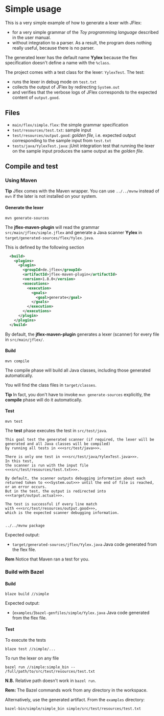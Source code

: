 # Simple usage

This is a very simple example of how to generate a lexer with JFlex:

- for a very simple grammar of the _Toy programmimg language_
  described in the user manual.
- without integration to a parser. As a result, the program
  does nothing really useful, because there is no parser.

The generated lexer has the default name **Yylex** because the flex
specification doesn't define a name with the `%class`.

The project comes with a test class for the lexer: `YylexTest`.
The test:
- runs the lexer in debug mode on `test.txt`
- collects the output of JFlex by redirecting `System.out`
- and verifies that the verbose logs of JFlex corresponds to 
  the expected content of `output.good`.

## Files

* `main/flex/simple.flex`:
  the simple grammar specification
* `test/resources/test.txt`:
  sample input
* `test/resources/output.good`:
  _golden file_, i.e. expected output corresponding to the sample input from `test.txt`
* `tests/java/YylexTest.java`:
   jUnit integration test that running the lexer on the sample input produces
   the same output as the _golden file_.

## Compile and test

### Using Maven

**Tip** Jflex comes with the Maven wrapper.
You can use `../../mvnw` instead of `mvn` if the later is not installed on your
system.

#### Generate the lexer

    mvn generate-sources
     
The **jflex-maven-plugin** will read the grammar `src/main/jflex/simple.jflex`
and generate a Java scanner **Yylex** in
`target/generated-sources/flex/Yylex.java`.

This is defined by the following section
```xml
  <build>
    <plugins>
      <plugin>
        <groupId>de.jflex</groupId>
        <artifactId>jflex-maven-plugin</artifactId>
        <version>1.8.0</version>
        <executions>
          <execution>
            <goals>
              <goal>generate</goal>
            </goals>
          </execution>
        </executions>
      </plugin>
    </plugins>
  </build>
```

By default, the **jflex-maven-plugin** generates a lexer (scanner) for every file
in `src/main/jflex/`.

#### Build

    mvn compile
    
The compile phase will build all Java classes, including those generated automatically.

You will find the class files in `target/classes`.

**Tip** In fact, you don't have to invoke `mvn generate-sources` explicitly,
the **compile** phase will do it automatically.

#### Test

    mvn test
    
The **test** phase executes the test in `src/test/java`.

	This goal test the generated scanner (if required, the lexer will be 
	generated and all Java classes will be compiled)
	by running all tests in <<<src/test/java>>>.
	
	There is only one test in <<<src/test/java/YylexTest.java>>>.
	In this test, 
	the scanner is run with the input file <<<src/test/resources/test.txt>>>.
	
	By default, the scanner outputs debugging information about each 
	returned token to <<<System.out>>> until the end of file is reached, 
	or an error occurs.
	But in the test, the output is redirected into <<<target/output.actual>>>.
	
	The test is successful if every line match
	with <<<src/test/resources/output.good>>>,
	which is the expected scanner debugging information.
	
	
    ../../mvnw package

Expected output:
* `target/generated-sources/jflex/Yylex.java` Java code generated from the flex file.

**Rem** Notice that Maven ran a test for you. 

### Build with Bazel

#### Build

    blaze build //simple

Expected output:
* (`examples/`)`bazel-genfiles/simple/Yylex.java` Java code generated from the flex file.

#### Test 

To execute the tests

    blaze test //simple/...

To run the lexer on any file

    bazel run //simple:simple_bin -- /full/path/to/src/test/resources/test.txt
    
**N.B.** Relative path doesn't work in `bazel run`.

**Rem:** The Bazel commands work from any directory in the workspace.

Alternatively, use the generated artifact. From the `examples` directory:

    bazel-bin/simple/simple_bin simple/src/test/resources/test.txt
    